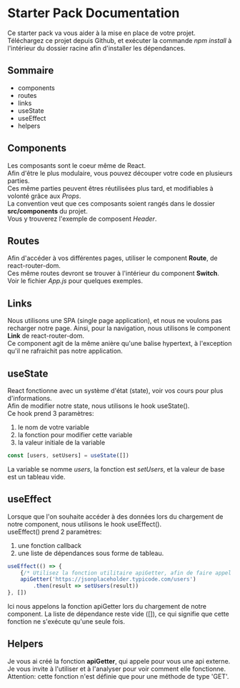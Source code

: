 # Starter Pack Documentation

Ce starter pack va vous aider à la mise en place de votre projet.  
Téléchargez ce projet depuis Github, et exécuter la commande _npm install_ à l'intérieur du dossier racine afin d'installer les dépendances.

## Sommaire

* components
* routes
* links
* useState
* useEffect
* helpers

## Components

Les composants sont le coeur même de React.  
Afin d'être le plus modulaire, vous pouvez découper votre code en plusieurs parties.  
Ces même parties peuvent êtres réutilisées plus tard, et modifiables à volonté grâce aux _Props_.  
La convention veut que ces composants soient rangés dans le dossier **src/components** du projet.  
Vous y trouverez l'exemple de composent _Header_.

## Routes

Afin d'accéder à vos différentes pages, utiliser le component **Route**, de react-router-dom.  
Ces même routes devront se trouver à l'intérieur du component **Switch**.  
Voir le fichier _App.js_ pour quelques exemples.

## Links

Nous utilisons une SPA (single page application), et nous ne voulons pas recharger notre page.
Ainsi, pour la navigation, nous utilisons le component **Link** de react-router-dom.  
Ce component agit de la même anière qu'une balise hypertext, à l'exception qu'il ne rafraichit pas notre application.

## useState

React fonctionne avec un système d'état (state), voir vos cours pour plus d'informations.  
Afin de modifier notre state, nous utilisons le hook useState().  
Ce hook prend 3 paramètres:
1. le nom de votre variable
2. la fonction pour modifier cette variable
3. la valeur initiale de la variable
```javascript
const [users, setUsers] = useState([])
```
La variable se nomme _users_, la fonction est _setUsers_, et la valeur de base est un tableau vide.

## useEffect

Lorsque que l'on souhaite accéder à des données lors du chargement de notre component, nous utilisons le hook useEffect().  
useEffect() prend 2 paramètres:  
1. une fonction callback
2. une liste de dépendances sous forme de tableau.
```javascript
useEffect(() => {
    {/* Utilisez la fonction utilitaire apiGetter, afin de faire appel à vos endpoints, cf README */}
    apiGetter('https://jsonplaceholder.typicode.com/users')
        .then(result => setUsers(result))
}, [])
```
Ici nous appelons la fonction apiGetter lors du chargement de notre component.
La liste de dépendance reste vide ([]), ce qui signifie que cette fonction ne s'exécute qu'une seule fois.

## Helpers

Je vous ai créé la fonction **apiGetter**, qui appele pour vous une api externe.  
Je vous invite à l'utiliser et à l'analyser pour voir comment elle fonctionne.  
Attention: cette fonction n'est définie que pour une méthode de type 'GET'.